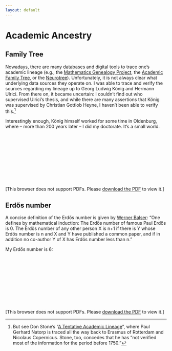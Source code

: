 ```yaml
---
layout: default
---
```


# Academic Ancestry

## Family Tree

Nowadays, there are many databases and digital tools to trace one’s academic lineage (e.g., the [Mathematics Genealogy Project](https://www.genealogy.math.ndsu.nodak.edu/), the [Academic Family Tree](https://academictree.org/), or the [Neurotree](https://neurotree.org/neurotree/)). Unfortunately, it is not always clear what underlying data sources they operate on. I was able to trace and verify the sources regarding my lineage up to Georg Ludwig König and Hermann Ulrici. From there on, it became uncertain: I couldn’t find out who supervised Ulrici’s thesis, and while there are many assertions that König was supervised by Christian Gottlob Heyne, I haven’t been able to verify this.[^1]

Interestingly enough, König himself worked for some time in Oldenburg, where – more than 200 years later – I did my doctorate. It’s a small world.

<object data="https://alephmembeth.github.io/files/tree.pdf" type="application/pdf" width="1000px" height="500px">
   <embed src="https://alephmembeth.github.io/files/tree.pdf">
      <p>[This browser does not support PDFs. Please <a href="https://alephmembeth.github.io/files/tree.pdf">download the PDF</a> to view it.]</p>
   </embed>
</object>

## Erdős number

A concise definition of the Erdős number is given by [Werner Balser](https://www.uni-ulm.de/en/mawi/iaa/members/ehemalige/prof-dr-werner-balser/my-erdoes-number/): “One defines by mathematical induction: The Erdös number of famous Paul Erdös is 0. The Erdös number of any other person X is n+1 if there is Y whose Erdös number is n and X and Y have published a common paper, and if in addition no co-author Y of X has Erdös number less than n.”

My Erdős number is 6:

<object data="https://alephmembeth.github.io/files/erdős.pdf" type="application/pdf" width="1000px" height="500px">
   <embed src="https://alephmembeth.github.io/files/erdős.pdf">
      <p>[This browser does not support PDFs. Please <a href="https://alephmembeth.github.io/files/erdős.pdf">download the PDF</a> to view it.]</p>
   </embed>
</object>

[^1]: But see Don Stone’s “[A Tentative Academic Lineage](https://donstonetech.com/Charts/AcademicGenealogy/StoneAcademicGenealogy.htm)”, where Paul Gerhard Natorp is traced all the way back to Erasmus of Rotterdam and Nicolaus Copernicus. Stone, too, concedes that he has “not verified most of the information for the period before 1750.”
